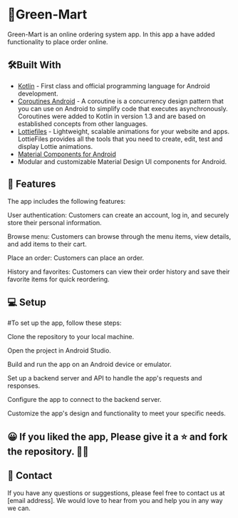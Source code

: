# 🔖Green-Mart
Green-Mart is an online ordering system app. In this app a have added functionality to place order online.


## 🛠Built With

- [Kotlin](https://kotlinlang.org/) - First class and official programming language for Android
  development.
- [Coroutines Android](https://developer.android.com/kotlin/coroutines) - A coroutine is a concurrency design pattern that you can use on Android to simplify code that executes asynchronously. Coroutines were added to Kotlin in version 1.3 and are based on established concepts from other languages.
- [Lottiefiles](https://lottiefiles.com/) - Lightweight, scalable animations for your website and apps. LottieFiles provides all the tools that you need to create, edit, test and display Lottie animations.
- [Material Components for Android](https://github.com/material-components/material-components-android)
- Modular and customizable Material Design UI components for Android.


## 🔰 Features
The app includes the following features:

User authentication: Customers can create an account, log in, and securely store their personal information.

Browse menu: Customers can browse through the menu items, view details, and add items to their cart.

Place an order: Customers can place an order.

History and favorites: Customers can view their order history and save their favorite items for quick reordering.


## 💻 Setup
#To set up the app, follow these steps:

Clone the repository to your local machine.

Open the project in Android Studio.

Build and run the app on an Android device or emulator.

Set up a backend server and API to handle the app's requests and responses.

Configure the app to connect to the backend server.

Customize the app's design and functionality to meet your specific needs.
## 😀 If you liked the app, Please give it a ⭐ and fork the repository. 🤚🏻

## 📧 Contact
If you have any questions or suggestions, please feel free to contact us at [email address]. We would love to hear from you and help you in any way we can.
